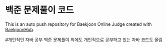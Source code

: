 # 백준 문제풀이 코드 
This is an auto push repository for Baekjoon Online Judge created with [BaekjoonHub](https://github.com/BaekjoonHub/BaekjoonHub).

#개인적인 자바 공부
백준 문제풀이 외에도 개인적으로 공부하고 있는 자바 코드도 올림
